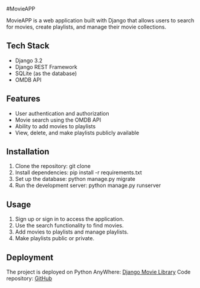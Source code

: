 #MovieAPP

MovieAPP is a web application built with Django that allows users to search for movies, create playlists, and manage their movie collections.

## Tech Stack

- Django 3.2
- Django REST Framework
- SQLite (as the database)
- OMDB API

## Features

- User authentication and authorization
- Movie search using the OMDB API
- Ability to add movies to playlists
- View, delete, and make playlists publicly available

## Installation

1. Clone the repository: git clone <repository-url>
2. Install dependencies: pip install -r requirements.txt
3. Set up the database: python manage.py migrate
4. Run the development server: python manage.py runserver


## Usage

1. Sign up or sign in to access the application.
2. Use the search functionality to find movies.
3. Add movies to playlists and manage playlists.
4. Make playlists public or private.

## Deployment

The project is deployed on Python AnyWhere: [Django Movie Library](https://jeevansravanth7.pythonanywhere.com/)
Code repository: [GitHub](https://github.com/Jeevan161/MovieAPP)

